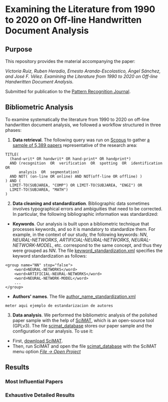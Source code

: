 # Examining the Literature from 1990 to 2020 on Off-line Handwritten Document Analysis

## Purpose

This repository provides the material accompanying the paper:

*Victoria Ruiz, Ruben Heradio, Ernesto Aranda-Escolastico, Ángel Sánchez, and José F. Vélez. Examining the Literature from 1990 to 2020 on Off-line Handwritten Document Analysis.*

Submitted for publication to the [Pattern Recognition Journal](https://www.journals.elsevier.com/pattern-recognition).

## Bibliometric Analysis

To examine systematically the literature from 1990 to 2020 on off-line handwritten document analysis, we followed a workflow structured in three phases:

1. **Data retrieval**. The following query was run on [Scopus](https://www.scopus.com/) to gather [a sample of 5,389 papers](https://github.com/rheradio/OfflineHandwrittenDocumentAnalysis/tree/main/scopus_raw_data) representative of the research area:
```
TITLE(
  (hand-writ* OR handwrit* OR hand-print* OR handprint*)
  AND (recognition  OR  verification  OR  spotting  OR  identification  OR  
      analysis  OR  segmentation)
  AND NOT( (on-line OR online) AND NOT(off-line OR offline) )
) AND (
  LIMIT-TO(SUBJAREA, "COMP") OR LIMIT-TO(SUBJAREA, "ENGI") OR
  LIMIT-TO(SUBJAREA, "MATH")
)
```

2. **Data cleaning and standardization**. Bibliographic data sometimes involves typographical errors and ambiguities that need to be corrected. In particular, the following bibliographic information was standardized:

  * **Keywords**. Our analysis is built upon a bibliometric technique that processes keywords, and so it is mandatory to standardize them. For example, in the context of our study, the following keywords: *NN*, *NEURAL-NETWORKS*, *ARTIFICIAL-NEURAL-NETWORKS*, *NEURAL-NETWORK-MODEL*, etc. correspond to the same concept, and thus they were grouped as *NN*. The file [keyword_standardization.xml](https://github.com/rheradio/OfflineHandwrittenDocumentAnalysis/blob/main/standardization/keyword_standardization.xml) specifies the keyword standardization as follows: 
  ```
  <group name="NN" stop="false">
      <word>NEURAL-NETWORKS</word>
      <word>ARTIFICIAL-NEURAL-NETWORKS</word>
      <word>NEURAL-NETWORK-MODEL</word>
      ...
  </group>
  ```
  
  * **Authors' names**. The file [author_name_standardization.xml](https://github.com/rheradio/OfflineHandwrittenDocumentAnalysis/blob/main/standardization/author_name_standardization.xml)
  ```
meter aqui ejemplo de estandarizacion de autores
  ```
  
3. **Data analysis**. We performed the bibliometric analysis of the polished paper sample with the help of [SciMAT](https://sci2s.ugr.es/scimat/), which is an open-source tool (GPLv3). The file [scimat_database](https://github.com/rheradio/OfflineHandwrittenDocumentAnalysis/blob/main/scimat_database/scimat_database) stores our paper sample and the configuration of our analysis. To use it:

  * First, [download SciMAT](https://sci2s.ugr.es/scimat/download.html).
  * Then, run SciMAT and open the file [scimat_database](https://github.com/rheradio/OfflineHandwrittenDocumentAnalysis/blob/main/scimat_database/scimat_database) with the SciMAT menu option [*File -> Open Project*](https://sci2s.ugr.es/scimat/software/v1.01/SciMAT-v1.0-userGuide.pdf)

## Results

### Most Influential Papers

### Exhaustive Detailed Results


